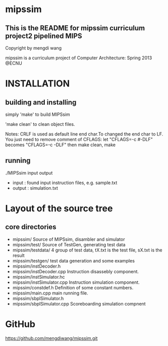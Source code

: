 mipssim
=======

This is the README for mipssim curriculum project2 pipelined MIPS
-----------------------------------------------------------------
Copyright by mengdi wang

mipssim is a curriculum project of Computer Architecture: Spring 2013 @ECNU

INSTALLATION
============

building and installing
------------------------
simply 'make' to build MIPSsim

'make clean' to clean object files.

Notes:
CRLF is used as default line end char.To changed the end char to LF.
You just need to remove comment of CFLAGS:
let	"CFLAGS=-c #-DLF" becomes "CFLAGS=-c -DLF"
then make clean, make 
	
running
-------
./MIPSsim input output
+ input  : found input instruction files, e.g. sample.txt
+ output : simulation.txt	

Layout of the source tree
=========================

core directories
----------------
+ mipssim/            		Source of MIPSsim, disambler and simulator
+ mipssim/test/       		Source of TestGen, generating test data
+ mipssim/testdata/   		4 group of test data, tX.txt is the test file, sX.txt is the result
+ mipssim/testgen/			test data generation and some examples
+ mipssim/instDecoder.h   
+ mipssim/instDecoder.cpp 	Instruction disassebly component.
+ mipssim/instSimulator.hc
+ mipssim/instSimulator.cpp	Instruction simulation component.
+ mipssim/constdef.h		Definition of some constant numbers.
+ mipssim/main.cpp			main running file.
+ mipssim/sbplSimulator.h
+ mipssim/sbplSimulator.cpp Scoreboarding simulation compnent



GitHub
======
https://github.com/mengdiwang/mipssim.git

